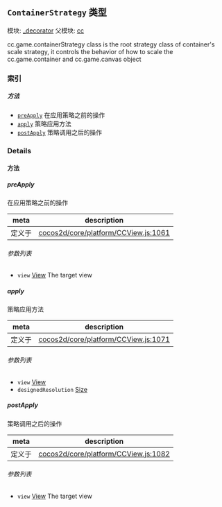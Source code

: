 ## `ContainerStrategy` 类型



模块: [_decorator](../modules/_decorator.md)
父模块: [cc](../modules/cc.md)


<p>cc.game.containerStrategy class is the root strategy class of container's scale strategy,
it controls the behavior of how to scale the cc.game.container and cc.game.canvas object</p>



### 索引



##### 方法

  - [`preApply`](#preapply) 在应用策略之前的操作
  - [`apply`](#apply) 策略应用方法
  - [`postApply`](#postapply) 策略调用之后的操作



### Details




<!-- Method Block -->
#### 方法


##### preApply

在应用策略之前的操作

| meta | description |
|------|-------------|
| 定义于 | [cocos2d/core/platform/CCView.js:1061](https://github.com/cocos-creator/engine/blob/79b9133d6e0e44b4b8f033ba86231ae21522f2dc/cocos2d/core/platform/CCView.js#L1061) |

###### 参数列表
- `view` <a href="../classes/View.html" class="crosslink">View</a> The target view


##### apply

策略应用方法

| meta | description |
|------|-------------|
| 定义于 | [cocos2d/core/platform/CCView.js:1071](https://github.com/cocos-creator/engine/blob/79b9133d6e0e44b4b8f033ba86231ae21522f2dc/cocos2d/core/platform/CCView.js#L1071) |

###### 参数列表
- `view` <a href="../classes/View.html" class="crosslink">View</a> 
- `designedResolution` <a href="../classes/Size.html" class="crosslink">Size</a> 


##### postApply

策略调用之后的操作

| meta | description |
|------|-------------|
| 定义于 | [cocos2d/core/platform/CCView.js:1082](https://github.com/cocos-creator/engine/blob/79b9133d6e0e44b4b8f033ba86231ae21522f2dc/cocos2d/core/platform/CCView.js#L1082) |

###### 参数列表
- `view` <a href="../classes/View.html" class="crosslink">View</a> The target view



